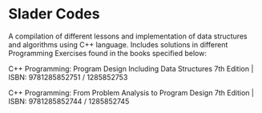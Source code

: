 # Slader Codes
A compilation of different lessons and implementation of data structures and algorithms using C++ language.
Includes solutions in different Programming Exercises found in the books specified below:

C++ Programming: Program Design Including Data Structures
7th Edition | ISBN: 9781285852751 / 1285852753


C++ Programming: From Problem Analysis to Program Design
7th Edition | ISBN: 9781285852744 / 1285852745

